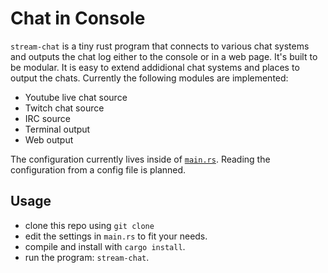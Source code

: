 # Chat in Console

`stream-chat` is a tiny rust program that connects to various chat systems and outputs the chat log either 
to the console or in a web page.
It's built to be modular. It is easy to extend addidional chat systems and places to output the chats.
Currently the following modules are implemented:

- Youtube live chat source
- Twitch chat source
- IRC source
- Terminal output
- Web output


The configuration currently lives inside of [`main.rs`](src/main.rs). Reading the configuration from a config file is planned.


## Usage

- clone this repo using `git clone`
- edit the settings in `main.rs` to fit your needs.
- compile and install with `cargo install`.
- run the program: `stream-chat`.
